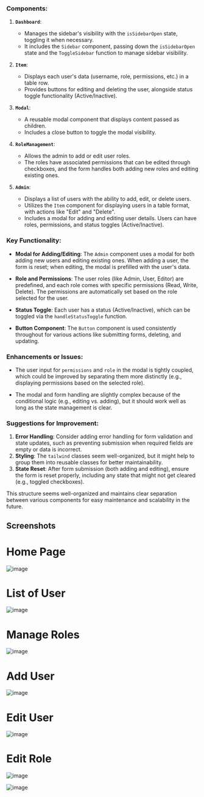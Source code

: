 
### Components:
1. **`Dashboard`**:
   - Manages the sidebar's visibility with the `isSidebarOpen` state, toggling it when necessary.
   - It includes the `Sidebar` component, passing down the `isSidebarOpen` state and the `ToggleSidebar` function to manage sidebar visibility.

2. **`Item`**:
   - Displays each user's data (username, role, permissions, etc.) in a table row.
   - Provides buttons for editing and deleting the user, alongside status toggle functionality (Active/Inactive).

3. **`Modal`**:
   - A reusable modal component that displays content passed as children.
   - Includes a close button to toggle the modal visibility.

4. **`RoleManagement`**:
   - Allows the admin to add or edit user roles.
   - The roles have associated permissions that can be edited through checkboxes, and the form handles both adding new roles and editing existing ones.

5. **`Admin`**:
   - Displays a list of users with the ability to add, edit, or delete users.
   - Utilizes the `Item` component for displaying users in a table format, with actions like "Edit" and "Delete".
   - Includes a modal for adding and editing user details. Users can have roles, permissions, and status toggles (Active/Inactive).

### Key Functionality:
- **Modal for Adding/Editing**: The `Admin` component uses a modal for both adding new users and editing existing ones. When adding a user, the form is reset; when editing, the modal is prefilled with the user's data.
  
- **Role and Permissions**: The user roles (like Admin, User, Editor) are predefined, and each role comes with specific permissions (Read, Write, Delete). The permissions are automatically set based on the role selected for the user.
  
- **Status Toggle**: Each user has a status (Active/Inactive), which can be toggled via the `handleStatusToggle` function.

- **Button Component**: The `Button` component is used consistently throughout for various actions like submitting forms, deleting, and updating.

### Enhancements or Issues:
- The user input for `permissions` and `role` in the modal is tightly coupled, which could be improved by separating them more distinctly (e.g., displaying permissions based on the selected role).
  
- The modal and form handling are slightly complex because of the conditional logic (e.g., editing vs. adding), but it should work well as long as the state management is clear.

### Suggestions for Improvement:
1. **Error Handling**: Consider adding error handling for form validation and state updates, such as preventing submission when required fields are empty or data is incorrect.
2. **Styling**: The `tailwind` classes seem well-organized, but it might help to group them into reusable classes for better maintainability.
3. **State Reset**: After form submission (both adding and editing), ensure the form is reset properly, including any state that might not get cleared (e.g., toggled checkboxes).

This structure seems well-organized and maintains clear separation between various components for easy maintenance and scalability in the future.
## Screenshots
# Home Page
![image](https://github.com/user-attachments/assets/91895872-f138-41fb-bef7-3a3fd0877b63)

# List of User
![image](https://github.com/user-attachments/assets/56d51a6d-0cd7-48ec-9935-4f49ed930e50)
# Manage Roles
![image](https://github.com/user-attachments/assets/75b7151c-4265-47e0-8d11-bcc1ef07328e)
# Add User
![image](https://github.com/user-attachments/assets/8b3ece7f-ff0d-4889-9c6a-6b3a77dae2dc)
# Edit User
![image](https://github.com/user-attachments/assets/3a8b702f-144d-4681-b5f6-f6ae489bcb43)





# Edit Role
![image](https://github.com/user-attachments/assets/c49684a5-11d3-4eb0-b458-6d7bf895b005)

![image](https://github.com/user-attachments/assets/a0472c28-871f-4218-97f2-44b71e7983f9)

